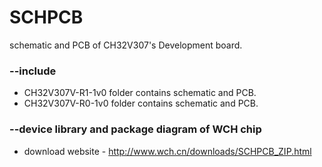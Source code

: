 # SCHPCB
schematic and PCB of CH32V307's Development board.

### --include
* CH32V307V-R1-1v0 folder contains schematic and PCB.
* CH32V307V-R0-1v0 folder contains schematic and PCB.

### --device library and package diagram of WCH chip 
* download website - http://www.wch.cn/downloads/SCHPCB_ZIP.html
